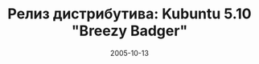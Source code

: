 ---
layout: post
title: "Релиз дистрибутива: Kubuntu 5.10 \"Breezy Badger\""
date: 2005-10-13   
---